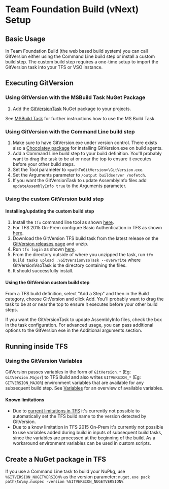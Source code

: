 # Team Foundation Build (vNext) Setup
## Basic Usage
In Team Foundation Build (the web based build system) you can call GitVersion either using the Command Line build step or install a custom build step. The custom build step requires a one-time setup to import the GitVersion task into your TFS or VSO instance.

## Executing GitVersion
### Using GitVersion with the MSBuild Task NuGet Package
1. Add the [GitVersionTask](https://www.nuget.org/packages/GitVersionTask/) NuGet package to your projects.

See [MSBuild Task](/usage/#msbuild-task) for further instructions how to use the MS Build Task.

### Using GitVersion with the Command Line build step
1. Make sure to have GitVersion.exe under version control. There exists also a [Chocolatey package](https://chocolatey.org/packages/GitVersion.Portable) for installing GitVersion.exe on build agents.
2. Add a Command Line build step to your build definition. You'll probably want to drag the task to be at or near the top to ensure it executes before your other build steps.
3. Set the Tool parameter to `<pathToGitVersion>\GitVersion.exe`.
4. Set the Arguments parameter to `/output buildserver /nofetch`.
5. If you want the GitVersionTask to update AssemblyInfo files add `updateAssemblyInfo true` to the Arguments parameter. 

### Using the custom GitVersion build step
#### Installing/updating the custom build step
1. Install the `tfx` command line tool as shown [here](https://github.com/Microsoft/tfs-cli/blob/master/README.md#install).
2. For TFS 2015 On-Prem configure Basic Authentication in TFS as shown [here](https://github.com/Microsoft/tfs-cli/blob/master/docs/configureBasicAuth.md).
3. Download the GitVersion TFS build task from the latest release on the [GitVersion releases page](https://github.com/GitTools/GitVersion/releases) and unzip.
4. Run `tfx login` as shown [here](https://github.com/Microsoft/tfs-cli/blob/master/README.md#login).
5. From the directory outside of where you unzipped the task, run `tfx build tasks upload .\GitVersionVsoTask --overwrite` where GitVersionVsoTask is the directory containing the files.
6. It should successfully install.

#### Using the GitVersion custom build step
From a TFS build definition, select "Add a Step" and then in the Build category, choose GitVersion and click Add. You'll probably want to drag the task to be at or near the top to ensure it executes before your other build steps.

If you want the GitVersionTask to update AssemblyInfo files, check the box in the task configuration. For advanced usage, you can pass additional options to the GitVersion exe in the Additional arguments section.

## Running inside TFS
### Using the GitVersion Variables
GitVersion passes variables in the form of `GitVersion.*` (Eg: `GitVersion.Major`) to TFS Build and also writes `GITVERSION_*` (Eg: `GITVERSION_MAJOR`) environment variables that are available for any subsequent build step. 
See [Variables](/more-info/variables/) for an overview of available variables.

#### Known limitations
* Due to [current limitations in TFS](https://github.com/Microsoft/vso-agent-tasks/issues/380) it's currently not possible to automatically set the TFS build name to the version detected by GitVersion.
* Due to a know limitation in TFS 2015 On-Prem it's currently not possible to use variables added during build in inputs of subsequent build tasks, since the variables are processed at the beginning of the build. 
As a workaround environment variables can be used in custom scripts.

## Create a NuGet package in TFS
If you use a Command Line task to build your NuPkg, use `%GITVERSION_NUGETVERSION%` as the version parameter: `nuget.exe pack path\to\my.nuspec -version %GITVERSION_NUGETVERSION%`